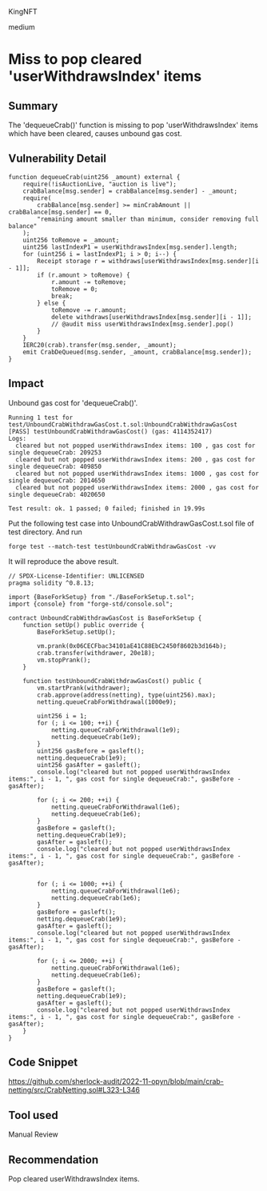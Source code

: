 KingNFT

medium

# Miss to pop cleared 'userWithdrawsIndex' items

## Summary
The 'dequeueCrab()' function is missing to pop 'userWithdrawsIndex' items which have been cleared, causes unbound gas cost.

## Vulnerability Detail
```solidity
function dequeueCrab(uint256 _amount) external {
    require(!isAuctionLive, "auction is live");
    crabBalance[msg.sender] = crabBalance[msg.sender] - _amount;
    require(
        crabBalance[msg.sender] >= minCrabAmount || crabBalance[msg.sender] == 0,
        "remaining amount smaller than minimum, consider removing full balance"
    );
    uint256 toRemove = _amount;
    uint256 lastIndexP1 = userWithdrawsIndex[msg.sender].length;
    for (uint256 i = lastIndexP1; i > 0; i--) {
        Receipt storage r = withdraws[userWithdrawsIndex[msg.sender][i - 1]];
        if (r.amount > toRemove) {
            r.amount -= toRemove;
            toRemove = 0;
            break;
        } else {
            toRemove -= r.amount;
            delete withdraws[userWithdrawsIndex[msg.sender][i - 1]];
            // @audit miss userWithdrawsIndex[msg.sender].pop()
        }
    }
    IERC20(crab).transfer(msg.sender, _amount);
    emit CrabDeQueued(msg.sender, _amount, crabBalance[msg.sender]);
}
```
## Impact
Unbound gas cost for 'dequeueCrab()'.
```solidity
Running 1 test for test/UnboundCrabWithdrawGasCost.t.sol:UnboundCrabWithdrawGasCost
[PASS] testUnboundCrabWithdrawGasCost() (gas: 4114352417)
Logs:
  cleared but not popped userWithdrawsIndex items: 100 , gas cost for single dequeueCrab: 209253
  cleared but not popped userWithdrawsIndex items: 200 , gas cost for single dequeueCrab: 409850
  cleared but not popped userWithdrawsIndex items: 1000 , gas cost for single dequeueCrab: 2014650
  cleared but not popped userWithdrawsIndex items: 2000 , gas cost for single dequeueCrab: 4020650

Test result: ok. 1 passed; 0 failed; finished in 19.99s
```

Put the following test case into UnboundCrabWithdrawGasCost.t.sol file of test directory.
And run
```solidity
forge test --match-test testUnboundCrabWithdrawGasCost -vv
```
It will reproduce the above result.

```solidity
// SPDX-License-Identifier: UNLICENSED
pragma solidity ^0.8.13;

import {BaseForkSetup} from "./BaseForkSetup.t.sol";
import {console} from "forge-std/console.sol";

contract UnboundCrabWithdrawGasCost is BaseForkSetup {
    function setUp() public override {
        BaseForkSetup.setUp(); 

        vm.prank(0x06CECFbac34101aE41C88EbC2450f8602b3d164b);
        crab.transfer(withdrawer, 20e18);
        vm.stopPrank();
    }

    function testUnboundCrabWithdrawGasCost() public {
        vm.startPrank(withdrawer);
        crab.approve(address(netting), type(uint256).max);
        netting.queueCrabForWithdrawal(1000e9);

        uint256 i = 1;
        for (; i <= 100; ++i) {
            netting.queueCrabForWithdrawal(1e9);
            netting.dequeueCrab(1e9);
        }
        uint256 gasBefore = gasleft();
        netting.dequeueCrab(1e9);
        uint256 gasAfter = gasleft();
        console.log("cleared but not popped userWithdrawsIndex items:", i - 1, ", gas cost for single dequeueCrab:", gasBefore - gasAfter);

        for (; i <= 200; ++i) {
            netting.queueCrabForWithdrawal(1e6);
            netting.dequeueCrab(1e6);
        }
        gasBefore = gasleft();
        netting.dequeueCrab(1e9);
        gasAfter = gasleft();
        console.log("cleared but not popped userWithdrawsIndex items:", i - 1, ", gas cost for single dequeueCrab:", gasBefore - gasAfter);


        for (; i <= 1000; ++i) {
            netting.queueCrabForWithdrawal(1e6);
            netting.dequeueCrab(1e6);
        }
        gasBefore = gasleft();
        netting.dequeueCrab(1e9);
        gasAfter = gasleft();
        console.log("cleared but not popped userWithdrawsIndex items:", i - 1, ", gas cost for single dequeueCrab:", gasBefore - gasAfter);

        for (; i <= 2000; ++i) {
            netting.queueCrabForWithdrawal(1e6);
            netting.dequeueCrab(1e6);
        }
        gasBefore = gasleft();
        netting.dequeueCrab(1e9);
        gasAfter = gasleft();
        console.log("cleared but not popped userWithdrawsIndex items:", i - 1, ", gas cost for single dequeueCrab:", gasBefore - gasAfter);
    }
}
```
## Code Snippet
https://github.com/sherlock-audit/2022-11-opyn/blob/main/crab-netting/src/CrabNetting.sol#L323-L346
## Tool used

Manual Review

## Recommendation
Pop cleared userWithdrawsIndex items.
